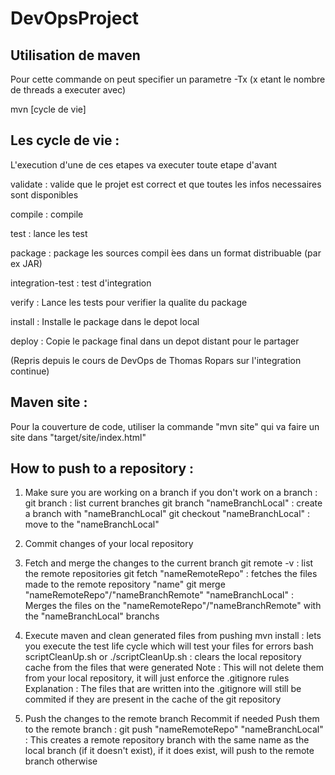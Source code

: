 # DevOpsProject

## Utilisation de maven
Pour cette commande on peut specifier un parametre -Tx (x etant le nombre de threads a executer avec)

mvn [cycle de vie]


Les cycle de vie : 
------------------
L'execution d'une de ces etapes va executer toute etape d'avant

validate :  valide que le projet est correct et que toutes les infos necessaires sont disponibles

compile : compile

test : lance les test

package :  package les sources compil ́ees dans un format distribuable (par ex JAR)

integration-test : test d'integration

verify :  Lance les tests pour verifier la qualite du package

install :  Installe le package dans le depot local

deploy :  Copie le package final dans un depot distant pour le partager

(Repris depuis le cours de DevOps de Thomas Ropars sur l'integration continue)


Maven site :
------------
Pour la couverture de code, utiliser la commande "mvn site" qui va faire un site dans "target/site/index.html"


How to push to a repository :
-----------------------------

1. Make sure you are working on a branch 
	if you don't work on a branch : 
		git branch : list current branches
		git branch "nameBranchLocal" : create a branch with "nameBranchLocal"
		git checkout "nameBranchLocal" : move to the "nameBranchLocal"

2. Commit changes of your local repository
		
3. Fetch and merge the changes to the current branch
		git remote -v : list the remote repositories
		git fetch "nameRemoteRepo" : fetches the files made to the remote repository "name"
		git merge "nameRemoteRepo"/"nameBranchRemote" "nameBranchLocal" : Merges the files on the "nameRemoteRepo"/"nameBranchRemote" with the "nameBranchLocal" branchs
		
4. Execute maven and clean generated files from pushing
		mvn install : lets you execute the test life cycle which will test your files for errors
		bash scriptCleanUp.sh or ./scriptCleanUp.sh : clears the local repository cache from the files that were generated
		Note : This will not delete them from your local repository, it will just enforce the .gitignore rules
				Explanation : The files that are written into the .gitignore will still be commited if they are present in the cache of the git repository
				
5. Push the changes to the remote branch
	Recommit if needed
	Push them to the remote branch : 
		git push "nameRemoteRepo" "nameBranchLocal" : This creates a remote repository branch with the same name as the local branch (if it doesn't exist), if it does exist, will push to the remote branch otherwise
		